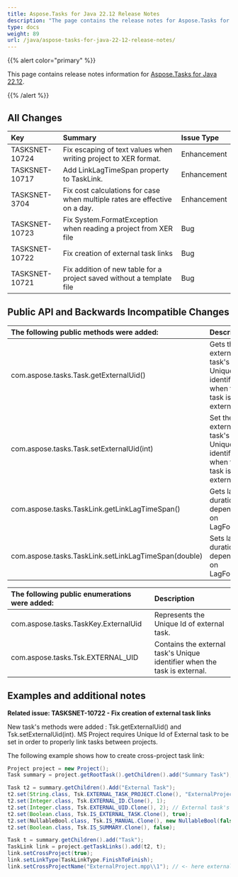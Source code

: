 ```yaml
---
title: Aspose.Tasks for Java 22.12 Release Notes
description: "The page contains the release notes for Aspose.Tasks for Java 22.12."
type: docs
weight: 89
url: /java/aspose-tasks-for-java-22-12-release-notes/
---
```


{{% alert color="primary" %}} 

This page contains release notes information for [Aspose.Tasks for Java 22.12](https://downloads.aspose.com/tasks/java/new-releases/aspose.tasks-for-java-22.12/).

{{% /alert %}}
## **All Changes**
|**Key**|**Summary**|**Issue Type**|
| :- | :- | :- |
| TASKSNET-10724 | Fix escaping of text values when writing project to XER format. | Enhancement |
| TASKSNET-10717 | Add LinkLagTimeSpan property to TaskLink. | Enhancement |
| TASKSNET-3704 | Fix cost calculations for case when multiple rates are effective on a day. | Enhancement |
| TASKSNET-10723 | Fix System.FormatException when reading a project from XER file | Bug |
| TASKSNET-10722 | Fix creation of external task links | Bug |
| TASKSNET-10721 | Fix addition of new table for a project saved without a template file | Bug |

## **Public API and Backwards Incompatible Changes**
|**The following public methods were added:**|**Description**|
| :- | :- |
| com.aspose.tasks.Task.getExternalUid() | Gets the external task's Unique identifier when the task is external. |
| com.aspose.tasks.Task.setExternalUid(int) | Set the external task's Unique identifier when the task is external. |
| com.aspose.tasks.TaskLink.getLinkLagTimeSpan() | Gets lag duration, depending on LagFormat. |
| com.aspose.tasks.TaskLink.setLinkLagTimeSpan(double) | Sets lag duration, depending on LagFormat. |

|**The following public enumerations were added:**|**Description**|
| :- | :- |
| com.aspose.tasks.TaskKey.ExternalUid | Represents the Unique Id of external task. |
| com.aspose.tasks.Tsk.EXTERNAL_UID | Contains the external task's Unique identifier when the task is external. |




## **Examples and additional notes**

**Related issue: TASKSNET-10722 - Fix creation of external task links**

New task's methods were added : Tsk.getExternalUid() and Tsk.setExternalUid(int).
MS Project requires Unique Id of External task to be set in order to properly link tasks between projects.

The following example shows how to create cross-project task link:

```java
Project project = new Project();
Task summary = project.getRootTask().getChildren().add("Summary Task");

Task t2 = summary.getChildren().Add("External Task");
t2.set(String.class, Tsk.EXTERNAL_TASK_PROJECT.Clone(), "ExternalProject.mpp");
t2.set(Integer.class, Tsk.EXTERNAL_ID.Clone(), 1);
t2.set(Integer.class, Tsk.EXTERNAL_UID.Clone(), 2); // External task's Unique Id should be set.
t2.set(Boolean.class, Tsk.IS_EXTERNAL_TASK.Clone(), true);
t2.set(NullableBool.class, Tsk.IS_MANUAL.Clone(), new NullableBool(false));
t2.set(Boolean.class, Tsk.IS_SUMMARY.Clone(), false);

Task t = summary.getChildren().add("Task");
TaskLink link = project.getTaskLinks().add(t2, t);
link.setCrossProject(true);
link.setLinkType(TaskLinkType.FinishToFinish);
link.setCrossProjectName("ExternalProject.mpp\\1"); // <- here external task's Id is used.

```



